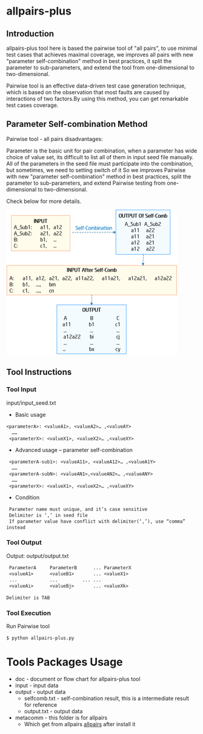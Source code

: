 allpairs-plus
===============

## Introduction

allpairs-plus tool here is based the pairwise tool of "all pairs", to use minimal test cases that achieves maximal coverage, we improves all pairs with new "parameter self-combination" method in best practices, it split the parameter to sub-parameters, and extend the tool from one-dimensional to two-dimensional.

Pairwise tool is an effective data-driven test case generation technique, which is based on the observation that most faults are caused by interactions of two factors.By using this method, you can get remarkable test cases coverage.

## Parameter Self-combination Method

Pairwise tool - all pairs disadvantages:

Parameter is the basic unit for pair combination, when a parameter has wide choice of value set, its difficult to list all of them in input seed file manually.
All of the parameters in the seed file must participate into the combination, but sometimes, we need to setting switch of it
So we improves Pairwise with new "parameter self-combination" method in best practices, split the parameter to sub-parameters, and extend Pairwise testing from one-dimensional to two-dimensional.

Check below for more details.

![image](https://github.com/cicili/tools/blob/master/allpairs-plus/doc/self-combination-method.png)

## Tool Instructions

### Tool Input

input/input_seed.txt

* Basic usage
```
<parameterA>: <valueA1>, <valueA2>… ,<valueAY>
  ……
 <parameterX>: <valueX1>, <valueX2>… ,<valueXY>
```

* Advanced usage – parameter self-combination
```
 <parameterA-sub1>: <valueA11>, <valueA12>… ,<valueA1Y>
  ……
 <parameterA-subN>: <valueAN1>,<valueAN2>… ,<valueANY>
  ……
 <parameterX>: <valueX1>, <valueX2>… ,<valueXY>
```

 * Condition
```
 Parameter name must unique, and it’s case sensitive     
 Delimiter is ‘,’ in seed file
 If parameter value have conflict with delimiter(‘,’), use “comma” instead
```
 
### Tool Output

Output: output/output.txt

```
 ParameterA		ParameterB		...	ParameterX
 <valueA1>		<valueB1>		...	<valueX1>
 ...			...			...	...
 <valueAi>		<valueBj>		...	<valueXk>
```
```Delimiter is TAB```

### Tool Execution

Run Pairwise tool

    $ python allpairs-plus.py
    

# Tools Packages Usage 

* doc - document or flow chart for allpairs-plus tool
* input - input data
* output - output data
  * selfcomb.txt - self-combination result, this is a intermediate result for reference
  * output.txt - output data
* metacomm - this folder is for allpairs
  * Which get from allpairs [allpairs](http://sourceforge.net/projects/allpairs/files/allpairs/) after install it
